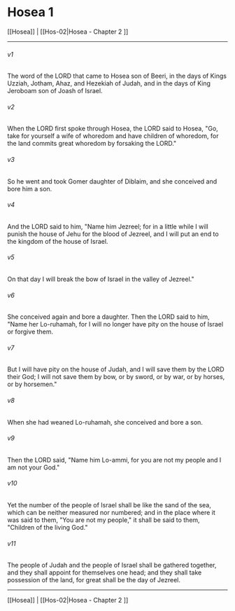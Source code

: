 # Hosea 1

[[Hosea]] | [[Hos-02|Hosea - Chapter 2 ]]
***

###### v1
The word of the LORD that came to Hosea son of Beeri, in the days of Kings Uzziah, Jotham, Ahaz, and Hezekiah of Judah, and in the days of King Jeroboam son of Joash of Israel.
###### v2
When the LORD first spoke through Hosea, the LORD said to Hosea, "Go, take for yourself a wife of whoredom and have children of whoredom, for the land commits great whoredom by forsaking the LORD."
###### v3
So he went and took Gomer daughter of Diblaim, and she conceived and bore him a son.
###### v4
And the LORD said to him, "Name him Jezreel; for in a little while I will punish the house of Jehu for the blood of Jezreel, and I will put an end to the kingdom of the house of Israel.
###### v5
On that day I will break the bow of Israel in the valley of Jezreel."
###### v6
She conceived again and bore a daughter. Then the LORD said to him, "Name her Lo-ruhamah, for I will no longer have pity on the house of Israel or forgive them.
###### v7
But I will have pity on the house of Judah, and I will save them by the LORD their God; I will not save them by bow, or by sword, or by war, or by horses, or by horsemen."
###### v8
When she had weaned Lo-ruhamah, she conceived and bore a son.
###### v9
Then the LORD said, "Name him Lo-ammi, for you are not my people and I am not your God."
###### v10
Yet the number of the people of Israel shall be like the sand of the sea, which can be neither measured nor numbered; and in the place where it was said to them, "You are not my people," it shall be said to them, "Children of the living God."
###### v11
The people of Judah and the people of Israel shall be gathered together, and they shall appoint for themselves one head; and they shall take possession of the land, for great shall be the day of Jezreel.

***

[[Hosea]] | [[Hos-02|Hosea - Chapter 2 ]]
